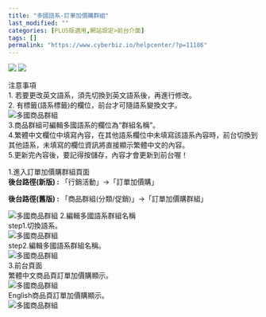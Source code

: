 ```yaml
---
title: "多國語系-訂單加價購群組"
last_modified: ""
categories: [PLUS版適用,網站設定>前台介面]
tags: []
permalink: "https://www.cyberbiz.io/helpcenter/?p=11186"
---
```


![](https://www.cyberbiz.io/helpcenter/wp-content/uploads/PLUS版2.png)
![](https://www.cyberbiz.io/support/wp-content/uploads/2021/08/多國版本圖.png)  

注意事項  
1\. 若要更改英文語系，須先切換到英文語系後，再進行修改。  
2\. 有標籤(語系標籤)的欄位，前台才可隨語系變換文字。  
![多國商品群組](https://www.cyberbiz.co/support/wp-content/uploads/2020/05/多國-商品群組01.png)  
3.商品群組可編輯多國語系的欄位為“群組名稱”。  
4.繁體中文欄位中填寫內容，在其他語系欄位中未填寫該語系內容時，前台切換到其他語系，未填寫的欄位資訊將直接顯示繁體中文的內容。  
5.更新完內容後，要記得按儲存，內容才會更新到前台喔！  

1.進入訂單加價購群組頁面  
**後台路徑(新版) :** 「行銷活動」→「訂單加價購」  

**後台路徑(舊版) :** 「商品群組(分類/促銷)」→「訂單加價購群組」  

![多國商品群組](https://www.cyberbiz.co/support/wp-content/uploads/2020/05/多國-訂單加價購01.png) 2.編輯多國語系群組名稱  
step1.切換語系。  
![多國商品群組](https://www.cyberbiz.co/support/wp-content/uploads/2020/05/多國-訂單加價購02.png)  
step2.編輯多國語系群組名稱。  
![多國商品群組](https://www.cyberbiz.co/support/wp-content/uploads/2020/05/多國-訂單加價購03.png)  
3.前台頁面  
繁體中文商品頁訂單加價購顯示。  
![多國商品群組](https://www.cyberbiz.co/support/wp-content/uploads/2020/05/多國-訂單加價購04.png)  
English商品頁訂單加價購顯示。  
![多國商品群組](https://www.cyberbiz.co/support/wp-content/uploads/2020/05/多國-訂單加價購05.png)  

